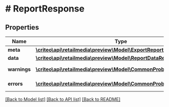 # # ReportResponse

## Properties

Name | Type | Description | Notes
------------ | ------------- | ------------- | -------------
**meta** | [**\criteo\api\retailmedia\preview\Model\ExportReportMetaData**](ExportReportMetaData.md) |  | [optional]
**data** | [**\criteo\api\retailmedia\preview\Model\ReportDataResponseResource**](ReportDataResponseResource.md) |  | [optional]
**warnings** | [**\criteo\api\retailmedia\preview\Model\CommonProblem[]**](CommonProblem.md) |  | [optional] [readonly]
**errors** | [**\criteo\api\retailmedia\preview\Model\CommonProblem[]**](CommonProblem.md) |  | [optional] [readonly]

[[Back to Model list]](../../README.md#models) [[Back to API list]](../../README.md#endpoints) [[Back to README]](../../README.md)
